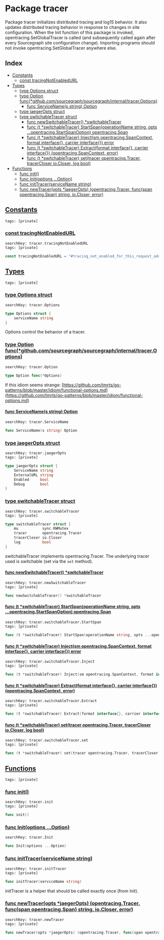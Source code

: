 # Package tracer

Package tracer initializes distributed tracing and log15 behavior. It also updates distributed tracing behavior in response to changes in site configuration. When the Init function of this package is invoked, opentracing.SetGlobalTracer is called (and subsequently called again after every Sourcegraph site configuration change). Importing programs should not invoke opentracing.SetGlobalTracer anywhere else. 

## Index

* [Constants](#const)
    * [const tracingNotEnabledURL](#tracingNotEnabledURL)
* [Types](#type)
    * [type Options struct](#Options)
    * [type Option func(*github.com/sourcegraph/sourcegraph/internal/tracer.Options)](#Option)
        * [func ServiceName(s string) Option](#ServiceName)
    * [type jaegerOpts struct](#jaegerOpts)
    * [type switchableTracer struct](#switchableTracer)
        * [func newSwitchableTracer() *switchableTracer](#newSwitchableTracer)
        * [func (t *switchableTracer) StartSpan(operationName string, opts ...opentracing.StartSpanOption) opentracing.Span](#switchableTracer.StartSpan)
        * [func (t *switchableTracer) Inject(sm opentracing.SpanContext, format interface{}, carrier interface{}) error](#switchableTracer.Inject)
        * [func (t *switchableTracer) Extract(format interface{}, carrier interface{}) (opentracing.SpanContext, error)](#switchableTracer.Extract)
        * [func (t *switchableTracer) set(tracer opentracing.Tracer, tracerCloser io.Closer, log bool)](#switchableTracer.set)
* [Functions](#func)
    * [func init()](#init.tracer.go)
    * [func Init(options ...Option)](#Init)
    * [func initTracer(serviceName string)](#initTracer)
    * [func newTracer(opts *jaegerOpts) (opentracing.Tracer, func(span opentracing.Span) string, io.Closer, error)](#newTracer)


## <a id="const" href="#const">Constants</a>

```
tags: [private]
```

### <a id="tracingNotEnabledURL" href="#tracingNotEnabledURL">const tracingNotEnabledURL</a>

```
searchKey: tracer.tracingNotEnabledURL
tags: [private]
```

```Go
const tracingNotEnabledURL = "#tracing_not_enabled_for_this_request_add_?trace=1_to_url_to_enable"
```

## <a id="type" href="#type">Types</a>

```
tags: [private]
```

### <a id="Options" href="#Options">type Options struct</a>

```
searchKey: tracer.Options
```

```Go
type Options struct {
	serviceName string
}
```

Options control the behavior of a tracer. 

### <a id="Option" href="#Option">type Option func(*github.com/sourcegraph/sourcegraph/internal/tracer.Options)</a>

```
searchKey: tracer.Option
```

```Go
type Option func(*Options)
```

If this idiom seems strange: [https://github.com/tmrts/go-patterns/blob/master/idiom/functional-options.md](https://github.com/tmrts/go-patterns/blob/master/idiom/functional-options.md) 

#### <a id="ServiceName" href="#ServiceName">func ServiceName(s string) Option</a>

```
searchKey: tracer.ServiceName
```

```Go
func ServiceName(s string) Option
```

### <a id="jaegerOpts" href="#jaegerOpts">type jaegerOpts struct</a>

```
searchKey: tracer.jaegerOpts
tags: [private]
```

```Go
type jaegerOpts struct {
	ServiceName string
	ExternalURL string
	Enabled     bool
	Debug       bool
}
```

### <a id="switchableTracer" href="#switchableTracer">type switchableTracer struct</a>

```
searchKey: tracer.switchableTracer
tags: [private]
```

```Go
type switchableTracer struct {
	mu           sync.RWMutex
	tracer       opentracing.Tracer
	tracerCloser io.Closer
	log          bool
}
```

switchableTracer implements opentracing.Tracer. The underlying tracer used is switchable (set via the `set` method). 

#### <a id="newSwitchableTracer" href="#newSwitchableTracer">func newSwitchableTracer() *switchableTracer</a>

```
searchKey: tracer.newSwitchableTracer
tags: [private]
```

```Go
func newSwitchableTracer() *switchableTracer
```

#### <a id="switchableTracer.StartSpan" href="#switchableTracer.StartSpan">func (t *switchableTracer) StartSpan(operationName string, opts ...opentracing.StartSpanOption) opentracing.Span</a>

```
searchKey: tracer.switchableTracer.StartSpan
tags: [private]
```

```Go
func (t *switchableTracer) StartSpan(operationName string, opts ...opentracing.StartSpanOption) opentracing.Span
```

#### <a id="switchableTracer.Inject" href="#switchableTracer.Inject">func (t *switchableTracer) Inject(sm opentracing.SpanContext, format interface{}, carrier interface{}) error</a>

```
searchKey: tracer.switchableTracer.Inject
tags: [private]
```

```Go
func (t *switchableTracer) Inject(sm opentracing.SpanContext, format interface{}, carrier interface{}) error
```

#### <a id="switchableTracer.Extract" href="#switchableTracer.Extract">func (t *switchableTracer) Extract(format interface{}, carrier interface{}) (opentracing.SpanContext, error)</a>

```
searchKey: tracer.switchableTracer.Extract
tags: [private]
```

```Go
func (t *switchableTracer) Extract(format interface{}, carrier interface{}) (opentracing.SpanContext, error)
```

#### <a id="switchableTracer.set" href="#switchableTracer.set">func (t *switchableTracer) set(tracer opentracing.Tracer, tracerCloser io.Closer, log bool)</a>

```
searchKey: tracer.switchableTracer.set
tags: [private]
```

```Go
func (t *switchableTracer) set(tracer opentracing.Tracer, tracerCloser io.Closer, log bool)
```

## <a id="func" href="#func">Functions</a>

```
tags: [private]
```

### <a id="init.tracer.go" href="#init.tracer.go">func init()</a>

```
searchKey: tracer.init
tags: [private]
```

```Go
func init()
```

### <a id="Init" href="#Init">func Init(options ...Option)</a>

```
searchKey: tracer.Init
```

```Go
func Init(options ...Option)
```

### <a id="initTracer" href="#initTracer">func initTracer(serviceName string)</a>

```
searchKey: tracer.initTracer
tags: [private]
```

```Go
func initTracer(serviceName string)
```

initTracer is a helper that should be called exactly once (from Init). 

### <a id="newTracer" href="#newTracer">func newTracer(opts *jaegerOpts) (opentracing.Tracer, func(span opentracing.Span) string, io.Closer, error)</a>

```
searchKey: tracer.newTracer
tags: [private]
```

```Go
func newTracer(opts *jaegerOpts) (opentracing.Tracer, func(span opentracing.Span) string, io.Closer, error)
```

